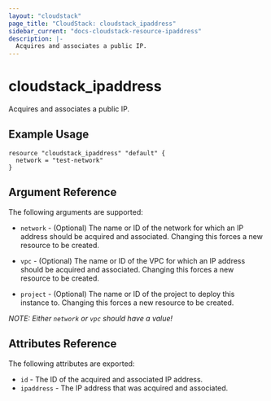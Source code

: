 ```yaml
---
layout: "cloudstack"
page_title: "CloudStack: cloudstack_ipaddress"
sidebar_current: "docs-cloudstack-resource-ipaddress"
description: |-
  Acquires and associates a public IP.
---
```


# cloudstack\_ipaddress

Acquires and associates a public IP.

## Example Usage

```
resource "cloudstack_ipaddress" "default" {
  network = "test-network"
}
```

## Argument Reference

The following arguments are supported:

* `network` - (Optional) The name or ID of the network for which an IP address should
    be acquired and associated. Changing this forces a new resource to be created.

* `vpc` - (Optional) The name or ID of the VPC for which an IP address should
    be acquired and associated. Changing this forces a new resource to be created.

* `project` - (Optional) The name or ID of the project to deploy this
    instance to. Changing this forces a new resource to be created.

*NOTE: Either `network` or `vpc` should have a value!*

## Attributes Reference

The following attributes are exported:

* `id` - The ID of the acquired and associated IP address.
* `ipaddress` - The IP address that was acquired and associated.

